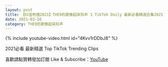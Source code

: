 ```yaml
---
layout: post
title: 【抖音熱搜2021】THE9的歌像起床铃声 1 TikTok Daily 最新必看精選合集2021 03 16
date: 2021-03-16
category: THE9的歌像起床铃声
---
```


{% include youtube-video.html id="4Kvv1rDDbJ8" %}

2021必看 最新精選 Top TikTok Trending Clips

喜歡請點贊轉發加訂閱 Like & Subscribe：[YouTube](https://www.youtube.com/channel/UCAoR7VcanIPd04uEq_GIylA/videos)

